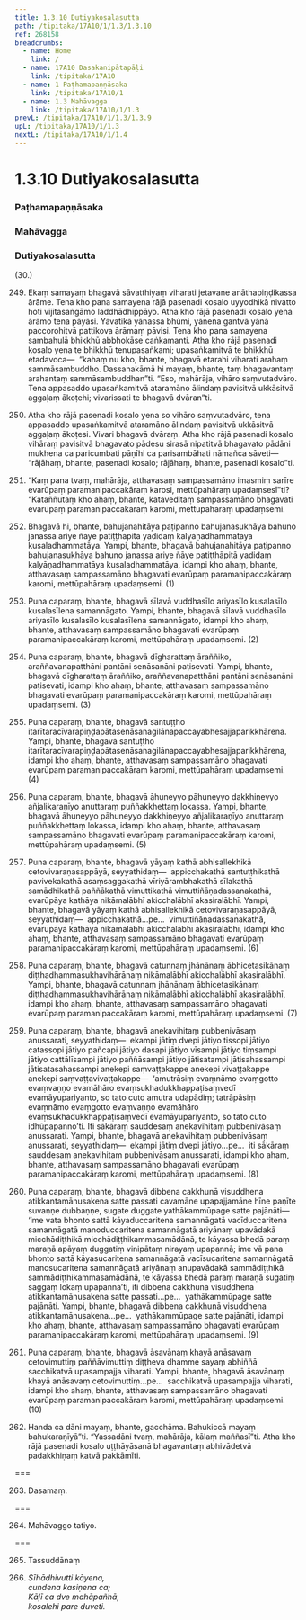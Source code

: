 ```yaml
---
title: 1.3.10 Dutiyakosalasutta
path: /tipitaka/17A10/1/1.3/1.3.10
ref: 268158
breadcrumbs:
  - name: Home
    link: /
  - name: 17A10 Dasakanipātapāḷi
    link: /tipitaka/17A10
  - name: 1 Paṭhamapaṇṇāsaka
    link: /tipitaka/17A10/1
  - name: 1.3 Mahāvagga
    link: /tipitaka/17A10/1/1.3
prevL: /tipitaka/17A10/1/1.3/1.3.9
upL: /tipitaka/17A10/1/1.3
nextL: /tipitaka/17A10/1/1.4
---
```


# 1.3.10 Dutiyakosalasutta

### Paṭhamapaṇṇāsaka

### Mahāvagga

### Dutiyakosalasutta

(30.)

249. Ekaṃ samayaṃ bhagavā sāvatthiyaṃ viharati jetavane anāthapiṇḍikassa ārāme. Tena kho pana samayena rājā pasenadi kosalo uyyodhikā nivatto hoti vijitasaṅgāmo laddhādhippāyo. Atha kho rājā pasenadi kosalo yena ārāmo tena pāyāsi. Yāvatikā yānassa bhūmi, yānena gantvā yānā paccorohitvā pattikova ārāmaṃ pāvisi. Tena kho pana samayena sambahulā bhikkhū abbhokāse caṅkamanti. Atha kho rājā pasenadi kosalo yena te bhikkhū tenupasaṅkami; upasaṅkamitvā te bhikkhū etadavoca—  “kahaṃ nu kho, bhante, bhagavā etarahi viharati arahaṃ sammāsambuddho. Dassanakāmā hi mayaṃ, bhante, taṃ bhagavantaṃ arahantaṃ sammāsambuddhan”ti. “Eso, mahārāja, vihāro saṃvutadvāro. Tena appasaddo upasaṅkamitvā ataramāno ālindaṃ pavisitvā ukkāsitvā aggaḷaṃ ākoṭehi; vivarissati te bhagavā dvāran”ti.

250. Atha kho rājā pasenadi kosalo yena so vihāro saṃvutadvāro, tena appasaddo upasaṅkamitvā ataramāno ālindaṃ pavisitvā ukkāsitvā aggaḷaṃ ākoṭesi. Vivari bhagavā dvāraṃ. Atha kho rājā pasenadi kosalo vihāraṃ pavisitvā bhagavato pādesu sirasā nipatitvā bhagavato pādāni mukhena ca paricumbati pāṇīhi ca parisambāhati nāmañca sāveti—  “rājāhaṃ, bhante, pasenadi kosalo; rājāhaṃ, bhante, pasenadi kosalo”ti.

251. “Kaṃ pana tvaṃ, mahārāja, atthavasaṃ sampassamāno imasmiṃ sarīre evarūpaṃ paramanipaccakāraṃ karosi, mettūpahāraṃ upadaṃsesī”ti? “Kataññutaṃ kho ahaṃ, bhante, kataveditaṃ sampassamāno bhagavati evarūpaṃ paramanipaccakāraṃ karomi, mettūpahāraṃ upadaṃsemi.

252. Bhagavā hi, bhante, bahujanahitāya paṭipanno bahujanasukhāya bahuno janassa ariye ñāye patiṭṭhāpitā yadidaṃ kalyāṇadhammatāya kusaladhammatāya. Yampi, bhante, bhagavā bahujanahitāya paṭipanno bahujanasukhāya bahuno janassa ariye ñāye patiṭṭhāpitā yadidaṃ kalyāṇadhammatāya kusaladhammatāya, idampi kho ahaṃ, bhante, atthavasaṃ sampassamāno bhagavati evarūpaṃ paramanipaccakāraṃ karomi, mettūpahāraṃ upadaṃsemi. (1)

253. Puna caparaṃ, bhante, bhagavā sīlavā vuddhasīlo ariyasīlo kusalasīlo kusalasīlena samannāgato. Yampi, bhante, bhagavā sīlavā vuddhasīlo ariyasīlo kusalasīlo kusalasīlena samannāgato, idampi kho ahaṃ, bhante, atthavasaṃ sampassamāno bhagavati evarūpaṃ paramanipaccakāraṃ karomi, mettūpahāraṃ upadaṃsemi. (2)

254. Puna caparaṃ, bhante, bhagavā dīgharattaṃ āraññiko, araññavanapatthāni pantāni senāsanāni paṭisevati. Yampi, bhante, bhagavā dīgharattaṃ āraññiko, araññavanapatthāni pantāni senāsanāni paṭisevati, idampi kho ahaṃ, bhante, atthavasaṃ sampassamāno bhagavati evarūpaṃ paramanipaccakāraṃ karomi, mettūpahāraṃ upadaṃsemi. (3)

255. Puna caparaṃ, bhante, bhagavā santuṭṭho itarītaracīvarapiṇḍapātasenāsanagilānapaccayabhesajjaparikkhārena. Yampi, bhante, bhagavā santuṭṭho itarītaracīvarapiṇḍapātasenāsanagilānapaccayabhesajjaparikkhārena, idampi kho ahaṃ, bhante, atthavasaṃ sampassamāno bhagavati evarūpaṃ paramanipaccakāraṃ karomi, mettūpahāraṃ upadaṃsemi. (4)

256. Puna caparaṃ, bhante, bhagavā āhuneyyo pāhuneyyo dakkhiṇeyyo añjalikaraṇīyo anuttaraṃ puññakkhettaṃ lokassa. Yampi, bhante, bhagavā āhuneyyo pāhuneyyo dakkhiṇeyyo añjalikaraṇīyo anuttaraṃ puññakkhettaṃ lokassa, idampi kho ahaṃ, bhante, atthavasaṃ sampassamāno bhagavati evarūpaṃ paramanipaccakāraṃ karomi, mettūpahāraṃ upadaṃsemi. (5)

257. Puna caparaṃ, bhante, bhagavā yāyaṃ kathā abhisallekhikā cetovivaraṇasappāyā, seyyathidaṃ—  appicchakathā santuṭṭhikathā pavivekakathā asaṃsaggakathā vīriyārambhakathā sīlakathā samādhikathā paññākathā vimuttikathā vimuttiñāṇadassanakathā, evarūpāya kathāya nikāmalābhī akicchalābhī akasiralābhī. Yampi, bhante, bhagavā yāyaṃ kathā abhisallekhikā cetovivaraṇasappāyā, seyyathidaṃ—  appicchakathā…pe…  vimuttiñāṇadassanakathā, evarūpāya kathāya nikāmalābhī akicchalābhī akasiralābhī, idampi kho ahaṃ, bhante, atthavasaṃ sampassamāno bhagavati evarūpaṃ paramanipaccakāraṃ karomi, mettūpahāraṃ upadaṃsemi. (6)

258. Puna caparaṃ, bhante, bhagavā catunnaṃ jhānānaṃ ābhicetasikānaṃ diṭṭhadhammasukhavihārānaṃ nikāmalābhī akicchalābhī akasiralābhī. Yampi, bhante, bhagavā catunnaṃ jhānānaṃ ābhicetasikānaṃ diṭṭhadhammasukhavihārānaṃ nikāmalābhī akicchalābhī akasiralābhī, idampi kho ahaṃ, bhante, atthavasaṃ sampassamāno bhagavati evarūpaṃ paramanipaccakāraṃ karomi, mettūpahāraṃ upadaṃsemi. (7)

259. Puna caparaṃ, bhante, bhagavā anekavihitaṃ pubbenivāsaṃ anussarati, seyyathidaṃ—  ekampi jātiṃ dvepi jātiyo tissopi jātiyo catassopi jātiyo pañcapi jātiyo dasapi jātiyo vīsampi jātiyo tiṃsampi jātiyo cattālīsampi jātiyo paññāsampi jātiyo jātisatampi jātisahassampi jātisatasahassampi anekepi saṃvaṭṭakappe anekepi vivaṭṭakappe anekepi saṃvaṭṭavivaṭṭakappe—  ‘amutrāsiṃ evaṃnāmo evaṃgotto evaṃvaṇṇo evamāhāro evaṃsukhadukkhappaṭisaṃvedī evamāyupariyanto, so tato cuto amutra udapādiṃ; tatrāpāsiṃ evaṃnāmo evaṃgotto evaṃvaṇṇo evamāhāro evaṃsukhadukkhappaṭisaṃvedī evamāyupariyanto, so tato cuto idhūpapanno’ti. Iti sākāraṃ sauddesaṃ anekavihitaṃ pubbenivāsaṃ anussarati. Yampi, bhante, bhagavā anekavihitaṃ pubbenivāsaṃ anussarati, seyyathidaṃ—  ekampi jātiṃ dvepi jātiyo…pe…  iti sākāraṃ sauddesaṃ anekavihitaṃ pubbenivāsaṃ anussarati, idampi kho ahaṃ, bhante, atthavasaṃ sampassamāno bhagavati evarūpaṃ paramanipaccakāraṃ karomi, mettūpahāraṃ upadaṃsemi. (8)

260. Puna caparaṃ, bhante, bhagavā dibbena cakkhunā visuddhena atikkantamānusakena satte passati cavamāne upapajjamāne hīne paṇīte suvaṇṇe dubbaṇṇe, sugate duggate yathākammūpage satte pajānāti—  ‘ime vata bhonto sattā kāyaduccaritena samannāgatā vacīduccaritena samannāgatā manoduccaritena samannāgatā ariyānaṃ upavādakā micchādiṭṭhikā micchādiṭṭhikammasamādānā, te kāyassa bhedā paraṃ maraṇā apāyaṃ duggatiṃ vinipātaṃ nirayaṃ upapannā; ime vā pana bhonto sattā kāyasucaritena samannāgatā vacīsucaritena samannāgatā manosucaritena samannāgatā ariyānaṃ anupavādakā sammādiṭṭhikā sammādiṭṭhikammasamādānā, te kāyassa bhedā paraṃ maraṇā sugatiṃ saggaṃ lokaṃ upapannā’ti, iti dibbena cakkhunā visuddhena atikkantamānusakena satte passati…pe…  yathākammūpage satte pajānāti. Yampi, bhante, bhagavā dibbena cakkhunā visuddhena atikkantamānusakena…pe…  yathākammūpage satte pajānāti, idampi kho ahaṃ, bhante, atthavasaṃ sampassamāno bhagavati evarūpaṃ paramanipaccakāraṃ karomi, mettūpahāraṃ upadaṃsemi. (9)

261. Puna caparaṃ, bhante, bhagavā āsavānaṃ khayā anāsavaṃ cetovimuttiṃ paññāvimuttiṃ diṭṭheva dhamme sayaṃ abhiññā sacchikatvā upasampajja viharati. Yampi, bhante, bhagavā āsavānaṃ khayā anāsavaṃ cetovimuttiṃ…pe…  sacchikatvā upasampajja viharati, idampi kho ahaṃ, bhante, atthavasaṃ sampassamāno bhagavati evarūpaṃ paramanipaccakāraṃ karomi, mettūpahāraṃ upadaṃsemi. (10)

262. Handa ca dāni mayaṃ, bhante, gacchāma. Bahukiccā mayaṃ bahukaraṇīyā”ti. “Yassadāni tvaṃ, mahārāja, kālaṃ maññasī”ti. Atha kho rājā pasenadi kosalo uṭṭhāyāsanā bhagavantaṃ abhivādetvā padakkhiṇaṃ katvā pakkāmīti.

===

263. Dasamaṃ.



===

264. Mahāvaggo tatiyo.



===

265. Tassuddānaṃ



266. _Sīhādhivutti kāyena,_  
_cundena kasiṇena ca;_  
_Kāḷī ca dve mahāpañhā,_  
_kosalehi pare duveti._  




